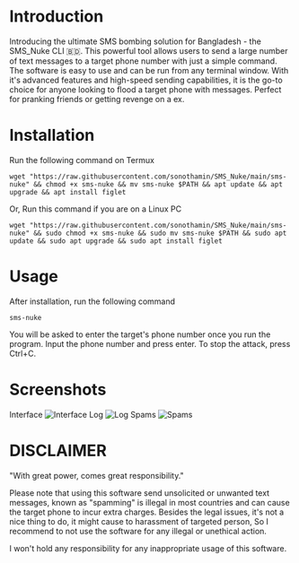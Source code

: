 # Introduction #
Introducing the ultimate SMS bombing solution for Bangladesh - the SMS_Nuke CLI 🇧🇩. This powerful tool allows users to send a large number of text messages to a target phone number with just a simple command. The software is easy to use and can be run from any terminal window. With it's advanced features and high-speed sending capabilities, it is the go-to choice for anyone looking to flood a target phone with messages. Perfect for pranking friends or getting revenge on a ex.

# Installation #
Run the following command on Termux
```
wget "https://raw.githubusercontent.com/sonothamin/SMS_Nuke/main/sms-nuke" && chmod +x sms-nuke && mv sms-nuke $PATH && apt update && apt upgrade && apt install figlet
```
Or, Run this command if you are on a Linux PC
```
wget "https://raw.githubusercontent.com/sonothamin/SMS_Nuke/main/sms-nuke" && sudo chmod +x sms-nuke && sudo mv sms-nuke $PATH && sudo apt update && sudo apt upgrade && sudo apt install figlet
```
# Usage #
After installation, run the following command
```
sms-nuke
```
You will be asked to enter the target's phone number once you run the program. Input the phone number and press enter. To stop the attack, press Ctrl+C.
# Screenshots #
Interface
![Interface](https://github.com/sonothamin/SMS_Nuke/raw/main/Screenshot_2023-01-12-05-17-32-55.jpg)
Log
![Log](https://github.com/sonothamin/SMS_Nuke/raw/main/IMG_20230112_052152-oioi.jpg)
Spams
![Spams](https://github.com/sonothamin/SMS_Nuke/raw/main/Screenshot_2023-01-12-05-20-22-38_0ce57feeccaa51fb7deed04b4dbda235.jpg)
# DISCLAIMER #
"With great power, comes great responsibility."

Please note that using this software send unsolicited or unwanted text messages, known as "spamming" is illegal in most countries and can cause the target phone to incur extra charges. Besides the legal issues, it's not a nice thing to do, it might cause to harassment of targeted person, So I recommend to not use the software for any illegal or unethical action.

I won't hold any responsibility for any inappropriate usage of this software. 

